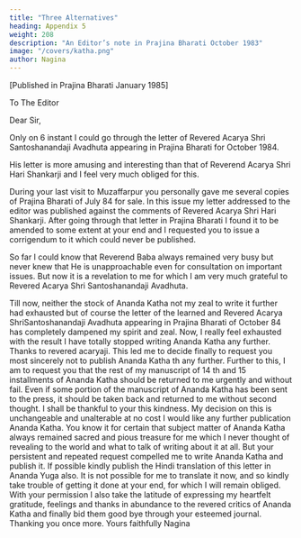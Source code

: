 ```yaml
---
title: "Three Alternatives"
heading: Appendix 5
weight: 208
description: "An Editor’s note in Prajina Bharati October 1983"
image: "/covers/katha.png"
author: Nagina
---
```



[Published in Prajina Bharati January 1985]

To The Editor

Dear Sir,


Only on 6 instant I could go through the letter of Revered Acarya Shri Santoshanandaji Avadhuta appearing in Prajina Bharati for October 1984.

His letter is more amusing and interesting than that of Reverend Acarya Shri Hari Shankarji and I feel very much obliged for this.

During your last visit to Muzaffarpur you personally gave me several copies of Prajina Bharati of July 84 for sale. In this issue my letter addressed to the editor was published against the comments of Revered Acarya Shri Hari Shankarji. After going through that letter in Prajina Bharati I found it to be amended to some extent at your end and I requested you to issue a corrigendum to it which could never be published. 

So far I could know that Reverend Baba always remained very busy but never knew that He is unapproachable even for consultation on important issues. But now it is a revelation to me for which I am very much grateful to Revered Acarya Shri
Santoshanandaji Avadhuta.

Till now, neither the stock of Ananda Katha not my zeal to write it further had
exhausted but of course the letter of the learned and Revered Acarya ShriSantoshanandaji Avadhuta appearing in Prajina Bharati of October 84 has completely
dampened my spirit and zeal. Now, I really feel exhausted with the result I have totally
stopped writing Ananda Katha any further. Thanks to revered acaryaji.
This led me to decide finally to request you most sincerely not to publish Ananda Katha
th
any further. Further to this, I am to request you that the rest of my manuscript of 14
th
and 15 installments of Ananda Katha should be returned to me urgently and without
fail. Even if some portion of the manuscript of Ananda Katha has been sent to the
press, it should be taken back and returned to me without second thought. I shall be
thankful to your this kindness. My decision on this is unchangeable and unalterable at
no cost I would like any further publication Ananda Katha.
You know it for certain that subject matter of Ananda Katha always remained sacred
and pious treasure for me which I never thought of revealing to the world and what to
talk of writing about it at all. But your persistent and repeated request compelled me to
write Ananda Katha and publish it.
If possible kindly publish the Hindi translation of this letter in Ananda Yuga also. It is not
possible for me to translate it now, and so kindly take trouble of getting it done at your
end, for which I will remain obliged.
With your permission I also take the latitude of expressing my heartfelt gratitude,
feelings and thanks in abundance to the revered critics of Ananda Katha and finally bid
them good bye through your esteemed journal.
Thanking you once more.
Yours faithfully
Nagina

